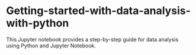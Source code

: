 # Getting-started-with-data-analysis-with-python
This Jupyter notebook provides a step-by-step guide for data analysis using Python and Jupyter Notebook.
